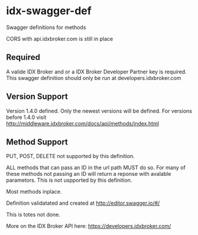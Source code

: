 # idx-swagger-def
Swagger definitions for methods

CORS with api.idxbroker.com is still in place

## Required
A valide IDX Broker and or a IDX Broker Developer Partner key is required.
This swagger definition should only be run at developers.idxbroker.com

## Version Support
Version 1.4.0 defined. Only the newest versions will be defined. For versions before 1.4.0 visit http://middleware.idxbroker.com/docs/api/methods/index.html

## Method Support
PUT, POST, DELETE not supported by this definition.

ALL methods that can pass an ID in the url path MUST do so. For many of these methods not passing an ID will return a reponse with avalable parametors. This is not uspported by this definition.

Most methods inplace.

Definition validatated and created at http://editor.swagger.io/#/

This is totes not done.

More on the IDX Broker API here: https://developers.idxbroker.com/

